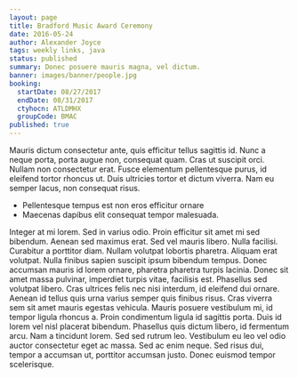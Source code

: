 ```yaml
---
layout: page
title: Bradford Music Award Ceremony
date: 2016-05-24
author: Alexander Joyce
tags: weekly links, java
status: published
summary: Donec posuere mauris magna, vel dictum.
banner: images/banner/people.jpg
booking:
  startDate: 08/27/2017
  endDate: 08/31/2017
  ctyhocn: ATLDMHX
  groupCode: BMAC
published: true
---
```

Mauris dictum consectetur ante, quis efficitur tellus sagittis id. Nunc a neque porta, porta augue non, consequat quam. Cras ut suscipit orci. Nullam non consectetur erat. Fusce elementum pellentesque purus, id eleifend tortor rhoncus ut. Duis ultricies tortor et dictum viverra. Nam eu semper lacus, non consequat risus.

* Pellentesque tempus est non eros efficitur ornare
* Maecenas dapibus elit consequat tempor malesuada.

Integer at mi lorem. Sed in varius odio. Proin efficitur sit amet mi sed bibendum. Aenean sed maximus erat. Sed vel mauris libero. Nulla facilisi. Curabitur a porttitor diam. Nullam volutpat lobortis pharetra. Aliquam erat volutpat. Nulla finibus sapien suscipit ipsum bibendum tempus. Donec accumsan mauris id lorem ornare, pharetra pharetra turpis lacinia. Donec sit amet massa pulvinar, imperdiet turpis vitae, facilisis est. Phasellus sed volutpat libero.
Cras ultrices felis nec nisi interdum, id eleifend dui ornare. Aenean id tellus quis urna varius semper quis finibus risus. Cras viverra sem sit amet mauris egestas vehicula. Mauris posuere vestibulum mi, id tempor ligula rhoncus a. Proin condimentum ligula id sagittis porta. Duis id lorem vel nisl placerat bibendum. Phasellus quis dictum libero, id fermentum arcu. Nam a tincidunt lorem. Sed sed rutrum leo. Vestibulum eu leo vel odio auctor consectetur eget ac massa. Sed ac enim neque. Sed risus dui, tempor a accumsan ut, porttitor accumsan justo. Donec euismod tempor scelerisque.

